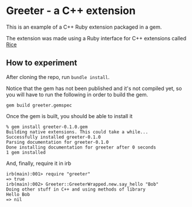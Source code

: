 # Greeter - a C++ extension

This is an example of a C++ Ruby extension packaged in a gem.

The extension was made using a Ruby interface for C++ extensions called [Rice](https://github.com/ruby-rice/rice)

## How to experiment

After cloning the repo, run `bundle install`. 

Notice that the gem has not been published and it's not compiled yet, so you will have to run the following in order to build the gem.

```
gem build greeter.gemspec
``` 

Once the gem is built, you should be able to install it

```
% gem install greeter-0.1.0.gem
Building native extensions. This could take a while...
Successfully installed greeter-0.1.0
Parsing documentation for greeter-0.1.0
Done installing documentation for greeter after 0 seconds
1 gem installed
```

And, finally, require it in irb

```
irb(main):001> require "greeter"
=> true
irb(main):002> Greeter::GreeterWrapped.new.say_hello "Bob"
Doing other stuff in C++ and using methods of library
Hello Bob
=> nil
```
